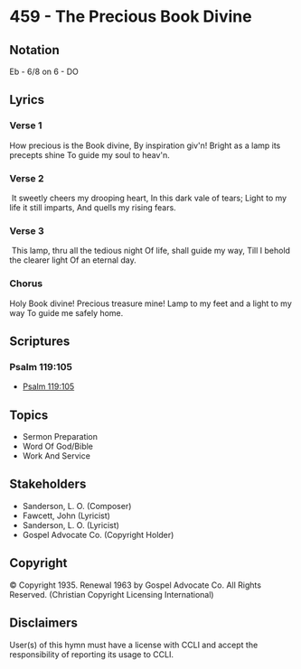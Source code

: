 # 459 - The Precious Book Divine

## Notation

Eb - 6/8 on 6 - DO

## Lyrics

### Verse 1

How precious is the Book divine, By inspiration giv'n! Bright as a lamp its precepts shine To guide my soul to heav'n.

### Verse 2

 It sweetly cheers my drooping heart, In this dark vale of tears; Light to my life it still imparts, And quells my rising fears.

### Verse 3

 This lamp, thru all the tedious night Of life, shall guide my way, Till I behold the clearer light Of an eternal day. 

### Chorus

Holy Book divine! Precious treasure mine! Lamp to my feet and a light to my way To guide me safely home.


## Scriptures

### Psalm 119:105

- [Psalm 119:105](https://www.biblegateway.com/passage/?search=Psalm%20119%3A105)


## Topics

- Sermon Preparation
- Word Of God/Bible
- Work And Service

## Stakeholders

- Sanderson, L. O. (Composer)
- Fawcett, John (Lyricist)
- Sanderson, L. O. (Lyricist)
- Gospel Advocate Co. (Copyright Holder)

## Copyright

© Copyright 1935. Renewal 1963 by Gospel Advocate Co. All Rights Reserved.
(Christian Copyright Licensing International)

## Disclaimers

User(s) of this hymn must have a license with CCLI and accept the responsibility of reporting its usage to CCLI.

